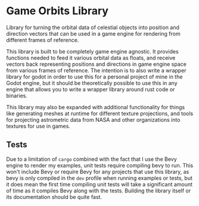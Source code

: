 # Game Orbits Library

Library for turning the orbital data of celestial objects into position and
direction vectors that can be used in a game engine for rendering from different
frames of reference.

This library is built to be completely game engine agnostic. It provides
functions needed to feed it various orbital data as floats, and receive vectors
back representing positions and directions in game engine space from various
frames of reference. The intention is to also write a wrapper library for godot
in order to use this for a personal project of mine in the Godot engine, but it
should be theoretically possible to use this in any engine that allows you to
write a wrapper library around rust code or binaries.

This library may also be expanded with additional functionality for things like
generating meshes at runtime for different texture projections, and tools for
projecting astrometric data from NASA and other organizations into textures for
use in games.

## Tests

Due to a limitation of `cargo` combined with the fact that I use the Bevy engine
to render my examples, unit tests require compiling bevy to run. This won't
include Bevy or require Bevy for any projects that use this library, as bevy is
only compiled in the `dev` profile when running examples or tests, but it does
mean the first time compiling unit tests will take a significant amount of time
as it compiles Bevy along with the tests. Building the library itself or its
documentation should be quite fast.